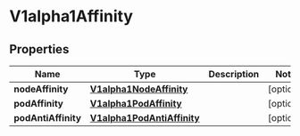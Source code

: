 

# V1alpha1Affinity

## Properties

Name | Type | Description | Notes
------------ | ------------- | ------------- | -------------
**nodeAffinity** | [**V1alpha1NodeAffinity**](V1alpha1NodeAffinity.md) |  |  [optional]
**podAffinity** | [**V1alpha1PodAffinity**](V1alpha1PodAffinity.md) |  |  [optional]
**podAntiAffinity** | [**V1alpha1PodAntiAffinity**](V1alpha1PodAntiAffinity.md) |  |  [optional]



